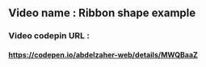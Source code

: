 ## Video name : Ribbon shape example

### Video codepin URL : 
#### https://codepen.io/abdelzaher-web/details/MWQBaaZ

